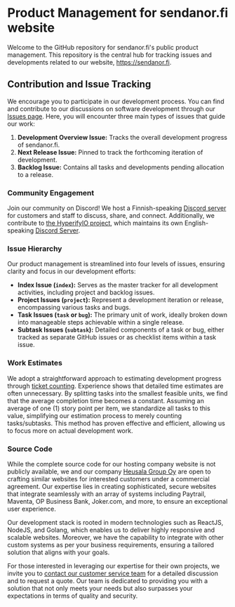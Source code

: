 # Product Management for sendanor.fi website

Welcome to the GitHub repository for sendanor.fi's public product management. This repository is the central hub for tracking issues and developments related to our website, https://sendanor.fi.

## Contribution and Issue Tracking

We encourage you to participate in our development process. You can find and contribute to our discussions on software development through our [Issues page](https://github.com/sendanor/project-sendanor.fi/issues). Here, you will encounter three main types of issues that guide our work:

1. **Development Overview Issue:** Tracks the overall development progress of sendanor.fi.
2. **Next Release Issue:** Pinned to track the forthcoming iteration of development.
3. **Backlog Issue:** Contains all tasks and developments pending allocation to a release.

### Community Engagement

Join our community on Discord! We host a Finnish-speaking [Discord server](https://discord.com/invite/dVTpkTh) for customers and staff to discuss, share, and connect. Additionally, we contribute to [the HyperifyIO project](https://github.com/hyperifyio), which maintains its own English-speaking [Discord Server](https://discord.com/invite/UBTrHxA78f).

### Issue Hierarchy

Our product management is streamlined into four levels of issues, ensuring clarity and focus in our development efforts:

- **Index Issue (`index`):** Serves as the master tracker for all development activities, including project and backlog issues.
- **Project Issues (`project`):** Represent a development iteration or release, encompassing various tasks and bugs.
- **Task Issues (`task` or `bug`):** The primary unit of work, ideally broken down into manageable steps achievable within a single release.
- **Subtask Issues (`subtask`):** Detailed components of a task or bug, either tracked as separate GitHub issues or as checklist items within a task issue.

### Work Estimates

We adopt a straightforward approach to estimating development progress through [ticket counting](https://info.thoughtworks.com/rs/thoughtworks2/images/twebook-perspectives-estimation_1.pdf). Experience shows that detailed time estimates are often unnecessary. By splitting tasks into the smallest feasible units, we find that the average completion time becomes a constant. Assuming an average of one (1) story point per item, we standardize all tasks to this value, simplifying our estimation process to merely counting tasks/subtasks. This method has proven effective and efficient, allowing us to focus more on actual development work.

### Source Code

While the complete source code for our hosting company website is not publicly available, we and our company [Heusala Group Oy](https://heusalagroup.fi) are open to crafting similar websites for interested customers under a commercial agreement. Our expertise lies in creating sophisticated, secure websites that integrate seamlessly with an array of systems including Paytrail, Maventa, OP Business Bank, Joker.com, and more, to ensure an exceptional user experience.

Our development stack is rooted in modern technologies such as ReactJS, NodeJS, and Golang, which enables us to deliver highly responsive and scalable websites. Moreover, we have the capability to integrate with other custom systems as per your business requirements, ensuring a tailored solution that aligns with your goals.

For those interested in leveraging our expertise for their own projects, we invite you to [contact our customer service team](https://www.sendanor.fi/customerservice) for a detailed discussion and to request a quote. Our team is dedicated to providing you with a solution that not only meets your needs but also surpasses your expectations in terms of quality and security.
